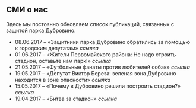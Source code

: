 ## CМИ о нас
Здесь мы постоянно обновляем список публикаций, связанных с защитой парка Дубровино.

* 08.06.2017 – «Защитники парка Дубровино обратились за помощью к городским депутатам» 
_ссылка_
* 01.06.2017 – «Жители Первомайского района: Не надо строить стадион, оставьте нам парк!»
_ссылка_
* 21.05.2017 – «Футбольные фанаты против любителей собак»
_ссылка_
* 19.05.2017 – «Депутат Виктор Береза: зеленая зона Дубровино находится в зоне опасности»
_ссылка_
* 15.05.2017 – «Почему в Дубровино решили построить стадион?»
_ссылка_
* 19.04.2017 – «Битва за стадион»
_ссылка_
